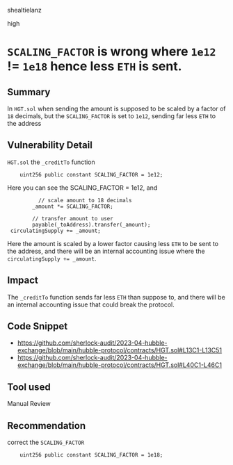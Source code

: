 shealtielanz

high

# `SCALING_FACTOR` is wrong where `1e12` != `1e18` hence less `ETH` is sent.

## Summary
In `HGT.sol` when sending the amount is supposed to be scaled by a factor of `18` decimals, but the `SCALING_FACTOR` is set to `1e12`, sending far less `ETH` to the address
## Vulnerability Detail
`HGT.sol` the `_creditTo` function
```solidity
    uint256 public constant SCALING_FACTOR = 1e12;
```
Here you can see the SCALING_FACTOR = 1e12, and 
```solidity
          // scale amount to 18 decimals
        _amount *= SCALING_FACTOR;

        // transfer amount to user
        payable(_toAddress).transfer(_amount);
 circulatingSupply += _amount;
```
Here the amount is scaled by a lower factor causing less `ETH` to be sent to the address, and there will be an internal accounting issue where the `circulatingSupply += _amount`.
## Impact
The `_creditTo` function sends far less `ETH` than suppose to, and there will be an internal accounting issue that could break the protocol.
## Code Snippet
- https://github.com/sherlock-audit/2023-04-hubble-exchange/blob/main/hubble-protocol/contracts/HGT.sol#L13C1-L13C51
- https://github.com/sherlock-audit/2023-04-hubble-exchange/blob/main/hubble-protocol/contracts/HGT.sol#L40C1-L46C1
## Tool used

Manual Review

## Recommendation
correct the `SCALING_FACTOR` 
```solidity
    uint256 public constant SCALING_FACTOR = 1e18;
```